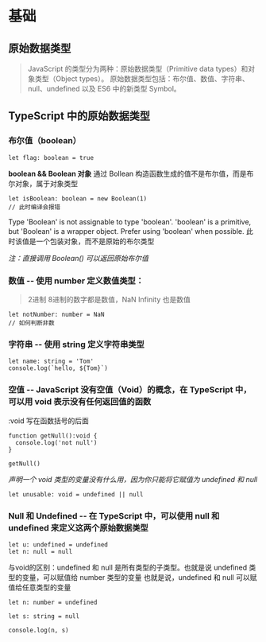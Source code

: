 # 基础

## 原始数据类型
>JavaScript 的类型分为两种：原始数据类型（Primitive data types）和对象类型（Object types）。
原始数据类型包括：布尔值、数值、字符串、null、undefined 以及 ES6 中的新类型 Symbol。

## TypeScript 中的原始数据类型

### 布尔值（boolean）
```
let flag: boolean = true
```

**boolean && Boolean 对象**
通过 Bollean 构造函数生成的值不是布尔值，而是布尔对象，属于对象类型

```
let isBoolean: boolean = new Boolean(1)
// 此时编译会报错
```

Type 'Boolean' is not assignable to type 'boolean'.
'boolean' is a primitive, but 'Boolean' is a wrapper object. Prefer using 'boolean' when possible.
此时该值是一个包装对象，而不是原始的布尔类型

*注：直接调用 Boolean() 可以返回原始布尔值*

### 数值 -- 使用 number 定义数值类型：
>2进制 8进制的数字都是数值，NaN Infinity 也是数值

```
let notNumber: number = NaN
// 如何判断非数
```

### 字符串 -- 使用 string 定义字符串类型

```
let name: string = 'Tom'
console.log(`hello, ${Tom}`)
```

### 空值 -- JavaScript 没有空值（Void）的概念，在 TypeScript 中，可以用 void 表示没有任何返回值的函数
:void 写在函数括号的后面

```
function getNull():void {
  console.log('not null')
}

getNull()
```

*声明一个 void 类型的变量没有什么用，因为你只能将它赋值为 undefined 和 null*

```
let unusable: void = undefined || null
```

### Null 和 Undefined -- 在 TypeScript 中，可以使用 null 和 undefined 来定义这两个原始数据类型
```
let u: undefined = undefined
let n: null = null
```

与void的区别：undefined 和 null 是所有类型的子类型。也就是说 undefined 类型的变量，可以赋值给 number 类型的变量
也就是说，undefined 和 null 可以赋值给任意类型的变量

```
let n: number = undefined

let s: string = null

console.log(n, s)
```